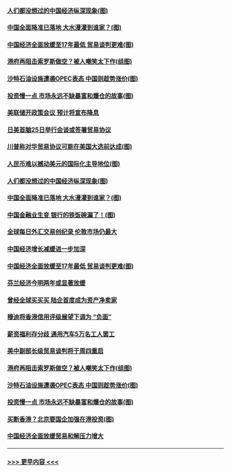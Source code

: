 #### [人们都没想过的中国经济纵深现象(图)](../pages/p5/907684.md?t=09181222) 
#### [中国全面降准已落地 大水漫灌到谁家？(图)](../pages/p5/907688.md?t=09181222) 
#### [中国经济全面放缓至17年最低 贸易谈判更难(图)](../pages/p5/907648.md?t=09181222) 
#### [港府再阻击索罗斯做空？被人嘲笑太下作(组图)](../pages/p5/907637.md?t=09181222) 
#### [沙特石油设施遭袭OPEC表态 中国则趁势涨价(图)](../pages/p5/907570.md?t=09181222) 
#### [投资慢一点 市场永远不缺暴富和爆仓的故事(图)](../pages/p5/907564.md?t=09181222) 
#### [美联储开政策会议 预计将宣布降息](../pages/p5/907739.md?t=09181222) 
#### [日美首脑25日举行会谈或签署贸易协议](../pages/p5/907734.md?t=09181222) 
#### [川普称对华贸易协议可能在美国大选前达成(图)](../pages/p5/907707.md?t=09181222) 
#### [人民币难以撼动美元的国际化主导地位(图)](../pages/p5/907705.md?t=09181222) 
#### [人们都没想过的中国经济纵深现象(图)](../pages/p5/907684.md?t=09181222) 
#### [中国全面降准已落地 大水漫灌到谁家？(图)](../pages/p5/907688.md?t=09181222) 
#### [中国金融业生变 银行的铁饭碗漏了！(图)](../pages/p5/907683.md?t=09181222) 
#### [全球每日外汇交易创纪录 伦敦市场仍最大](../pages/p5/907685.md?t=09181222) 
#### [中国经济增长减缓进一步加深](../pages/p5/907649.md?t=09181222) 
#### [中国经济全面放缓至17年最低 贸易谈判更难(图)](../pages/p5/907648.md?t=09181222) 
#### [芬兰经济今明两年或显著放缓](../pages/p5/907643.md?t=09181222) 
#### [曾经全球买买买 陆企首度成为资产净卖家](../pages/p5/907641.md?t=09181222) 
#### [穆迪将香港信用评级展望下调为 “负面”](../pages/p5/907640.md?t=09181222) 
#### [薪资福利存分歧 通用汽车5万名工人罢工](../pages/p5/907639.md?t=09181222) 
#### [美中副部长级贸易谈判将于周四重启](../pages/p5/907638.md?t=09181222) 
#### [港府再阻击索罗斯做空？被人嘲笑太下作(组图)](../pages/p5/907637.md?t=09181222) 
#### [沙特石油设施遭袭OPEC表态 中国则趁势涨价(图)](../pages/p5/907570.md?t=09181222) 
#### [投资慢一点 市场永远不缺暴富和爆仓的故事(图)](../pages/p5/907564.md?t=09181222) 
#### [买断香港？北京要国企加强在港投资(图)](../pages/p5/907582.md?t=09181222) 
#### [中国经济全面放缓贸易和解压力增大](../pages/p5/907579.md?t=09181222) 

----
#### [ >>> 更早内容 <<< ](../indexes/p5-earlier.md)
